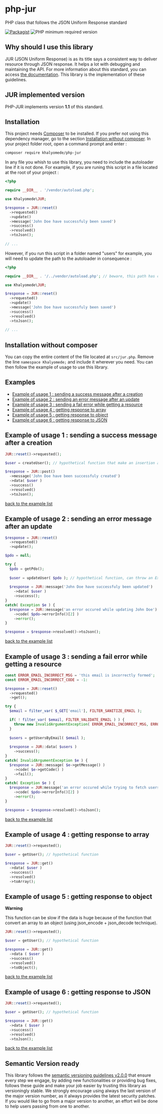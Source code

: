 # php-jur
PHP class that follows the JSON Uniform Response standard

[![Packagist](https://img.shields.io/packagist/v/khalyomede/php-jur.svg)]()
![PHP minimum required version](https://img.shields.io/badge/php-%3E%3D5.3.0-777BB4.svg)

## Why should I use this library
JUR (JSON Uniform Response) is as its title says a consistent way to deliver resource through JSON response. It helps a lot with debugging and maintaining the API. For more information about this standard, you can access [the documentation](https://github.com/khalyomede/jur). This library is the implementation of these guidelines.

## JUR implemented version
PHP-JUR implements version **1.1** of this standard.

## Installation
This project needs [Composer](https://getcomposer.org/) to be installed. If you prefer not using this dependency manager, go to the section [Installation without composer](#installation-without-composer).
In your project folder root, open a command prompt and enter :
```bash
composer require khalyomede/php-jur
```
In any file you whish to use this library, you need to include the autoloader line if it is not done. For example, if you are runing this script in a file located at the root of your project :
```php
<?php

require __DIR__ . '/vendor/autoload.php';

use Khalyomede\JUR;

$response = JUR::reset()
  ->requested()
  ->update()
  ->message('John Doe have successfuly been saved')
  ->success()
  ->resolved()
  ->toJson();
  
// ...
```
However, if you run this script in a folder named "users" for example, you will need to update the path to the autoloader in consequence :
```php
<?php

require __DIR__ . '/../vendor/autoload.php'; // beware, this path has changed

use Khalyomede\JUR;

$response = JUR::reset()
  ->requested()
  ->update()
  ->message('John Doe have successfuly been saved')
  ->success()
  ->resolved()
  ->toJson();
  
// ...
```

## Installation without composer
You can copy the entire content of the file located at `src/jur.php`. Remove the line `namespace Khalyomede;` and include it wherever you need. You can then follow the example of usage to use this library.

## Examples
- [Example of usage 1 : sending a success message after a creation](#example-of-usage-1--sending-a-success-message-after-a-creation)
- [Example of usage 2 : sending an error message after an update](#example-of-usage-2--sending-an-error-message-after-an-update)
- [Example of usage 3 : sending a fail error while getting a resource](#example-of-usage-3--sending-a-fail-error-while-getting-a-resource)
- [Example of usage 4 : getting response to array](#example-of-usage-4--getting-response-to-array)
- [Example of usage 5 : getting response to object](#example-of-usage-5--getting-response-to-object)
- [Example of usage 6 : getting response to JSON](#example-of-usage-6--getting-response-to-json)

## Example of usage 1 : sending a success message after a creation
```php
JUR::reset()->requested();

$user = createUser(); // hypothetical function that make an insertion and return the created resource

$response = JUR::post()
  ->message('John Doe have been successfuly created')
  ->data( $user )
  ->success()
  ->resolved()
  ->toJson();
```
[back to the example list](#examples)
## Example of usage 2 : sending an error message after an update
```php
$response = JUR::reset()
  ->requested()
  ->update();

$pdo = null;

try {
  $pdo = getPdo();
  
  $user = updateUser( $pdo ); // hypothetical function, can throw an Exception
  
  $response = JUR::message('John Doe have successfuly been updated')
    ->data( $user )
    ->success();
}
catch( Exception $e ) {
  $response = JUR::message('an error occured while updating John Doe')
    ->code( $pdo->errorInfo()[2] )
    ->error();
}

$response = $response->resolved()->toJson();
```
[back to the example list](#examples)
## Example of usage 3 : sending a fail error while getting a resource
```php
const ERROR_EMAIL_INCORRECT_MSG = 'this email is incorrectly formed';
const ERROR_EMAIL_INCORRECT_CODE = -1:

$response = JUR::reset()
  ->requested()
  ->get();

try {
  $email = filter_var( $_GET['email'], FILTER_SANITIZE_EMAIL );

  if( ! filter_var( $email, FILTER_VALIDATE_EMAIL ) ) {
    throw new InvalidArgumentException( ERROR_EMAIL_INCORRECT_MSG, ERROR_EMAIL_INCORRECT_CODE );
  }
  
  $users = getUsersByEmail( $email );
  
  $response = JUR::data( $users )
    ->success();
}
catch( InvalidArgumentException $e ) {
  $response = JUR::message( $e->getMessage() )
    ->code( $e->getCode() )
    ->fail();
}
catch( Exception $e ) {
  $response = JUR:message('an error occured while trying to fetch users')
    ->code( $pdo->errorInfo()[2] )
    ->error();
}

$response = $response->resolved()->toJson();
```
[back to the example list](#examples)
## Example of usage 4 : getting response to array
```php
JUR::reset()->requested();

$user = getUser(); // hypothetical function

$response = JUR::get()
  ->data( $user )
  ->success()
  ->resolved()
  ->toArray();
```

## Example of usage 5 : getting response to object
**Warning**

This function can be slow if the data is huge because of the function that convert an array to an object (using json_encode + json_decode technique).
```php
JUR::reset()->requested();

$user = getUser(); // hypothetical function

$response = JUR::get()
  ->data ( $user )
  ->success()
  ->resolved()
  ->toObject();
```
[back to the example list](#examples)
## Example of usage 6 : getting response to JSON
```php
JUR::reset()->requested();

$user = getUser(); // hypothetical function

$response = JUR::get()
  ->data ( $user )
  ->success()
  ->resolved()
  ->toJson();
```

[back to the example list](#examples)
## Semantic Version ready

This library follows the [semantic versioning guidelines v2.0.0](http://semver.org/) that ensure every step we engage, by adding new functionalities or providing bug fixes, follows these guide and make your job easier by trusting this library as versioningly stable. We strongly encourage using always the last version of the major version number, as it always provides the latest security patches. If you would like to go from a major version to another, an effort will be done to help users passing from one to another.
